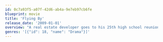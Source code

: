 ```yaml
---
id: 0c7a93f5-a07f-42d6-ab4a-9e7eb97cb6fe
blueprint: movie
title: 'Flying By'
release_date: '2009-01-01'
overview: "A real estate developer goes to his 25th high school reunion without his wife, and finds his old teenage band playing. They get him up on stage for a couple of songs, and convince him come to a rehearsal. His wife is outraged that he played. His daughter thinks it's kind of cool. His Mother, in a retirement home, encourages him to enjoy life. He feels some temporary relief from the pressures of business complexities and the stress of marriage tensions. The band gets booked at a popular bar, which leads to a last minute booking to open for a reunion tour, with the possibility of additional tour dates. But the band has internal conflicts. He faces a tough decision to give it a shot even though it will affect his marriage, his family, particularly his daughter, and his business."
genres: '[{"id": 18, "name": "Drama"}]'
---
```

